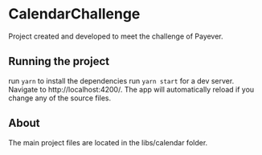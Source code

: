 # CalendarChallenge
Project created and developed to meet the challenge of Payever.

## Running the project
run `yarn` to install the dependencies
run `yarn start` for a dev server. Navigate to http://localhost:4200/. The app will automatically reload if you change any of the source files.

## About
The main project files are located in the libs/calendar folder.